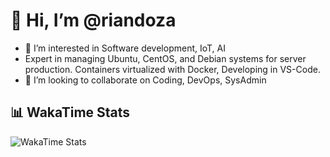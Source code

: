 # 👋 Hi, I’m @riandoza

- 👀 I’m interested in Software development, IoT, AI
- Expert in managing Ubuntu, CentOS, and Debian systems for server production. Containers virtualized with Docker, Developing in VS-Code.
- 💞️ I’m looking to collaborate on Coding, DevOps, SysAdmin

## 📊 WakaTime Stats

![WakaTime Stats](https://github-readme-stats.vercel.app/api/wakatime?username=riandoza)

<!---
riandoza/riandoza is a ✨ special ✨ repository because its `README.md` (this file) appears on your GitHub profile.
You can click the Preview link to take a look at your changes.
--->
